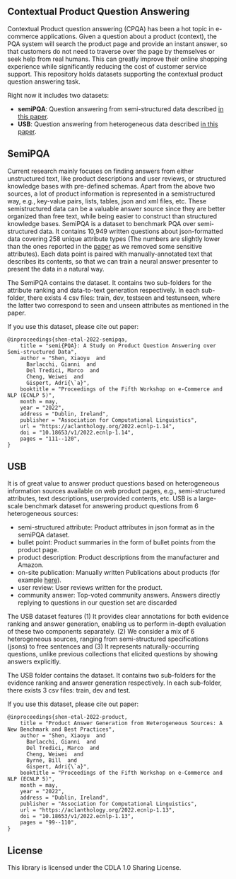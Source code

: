 ## Contextual Product Question Answering

Contextual Product question answering (CPQA) has been a hot topic in e-commerce applications. Given a question about a product (context), the PQA system will search the product page and provide an instant answer, so that customers do not need to traverse over the page by themselves or seek help from real humans.
This can greatly improve their online shopping experience while significantly reducing the cost of customer service support.
This repository holds datasets supporting the contextual product question answering task.

Right now it includes two datasets:

* **semiPQA**: Question answering from semi-structured data described [in this paper](https://aclanthology.org/2022.ecnlp-1.14.pdf).
* **USB**: Question answering from heterogeneous data described [in this paper](https://aclanthology.org/2022.ecnlp-1.13.pdf).

## SemiPQA

Current research mainly focuses on finding answers from either unstructured text, like product descriptions and user reviews, or structured
knowledge bases with pre-defined schemas. Apart from the above two sources, a lot of product information is represented in a semistructured way, e.g., key-value pairs, lists, tables, json and xml files, etc. These semistructured data can be a valuable answer source since they are better organized than free text, while being easier to construct than structured knowledge bases.  SemiPQA is a dataset to benchmark PQA over semi-structured data. It contains 10,949 written questions about json-formatted data covering 258 unique attribute types (The numbers are slightly lower than the ones reported in the [paper](https://aclanthology.org/2022.ecnlp-1.14.pdf) as we removed some sensitive attributes). Each data point is paired with manually-annotated text that describes its contents, so that we can train a neural answer presenter to present the data in a natural way.


The SemiPQA contains the dataset. It contains two sub-folders for the attribute ranking and data-to-text generation respectively. In each sub-folder, there exists 4 csv files: train, dev, testseen and testunseen, where the latter two correspond to seen and unseen attributes as mentioned in the paper.

If you use this dataset, please cite out paper:

```
@inproceedings{shen-etal-2022-semipqa,
    title = "semi{PQA}: A Study on Product Question Answering over Semi-structured Data",
    author = "Shen, Xiaoyu  and
      Barlacchi, Gianni  and
      Del Tredici, Marco  and
      Cheng, Weiwei  and
      Gispert, Adri{\`a}",
    booktitle = "Proceedings of the Fifth Workshop on e-Commerce and NLP (ECNLP 5)",
    month = may,
    year = "2022",
    address = "Dublin, Ireland",
    publisher = "Association for Computational Linguistics",
    url = "https://aclanthology.org/2022.ecnlp-1.14",
    doi = "10.18653/v1/2022.ecnlp-1.14",
    pages = "111--120",
}
```
## USB

It is of great value to answer product questions based on heterogeneous information sources available on web product pages, e.g., semi-structured attributes, text descriptions, userprovided contents, etc. USB is a large-scale benchmark dataset for answering product questions from 6 heterogeneous sources:
* semi-structured attribute: Product attributes in json format as in the semiPQA dataset.
* bullet point: Product summaries in the form of bullet points from the product page.
* product description: Product descriptions from the manufacturer and Amazon.
* on-site publication: Manually written Publications about products (for example [here](https://www.amazon.com/ospublishing/story/14423b91-4203-413e-a885-6005dca8d68e)).
* user review: User reviews written for the product.
* community answer: Top-voted community answers. Answers directly replying to questions in our question set are discarded

The USB dataset features (1) It provides clear annotations for both evidence ranking and answer generation, enabling us to perform in-depth evaluation of these two components separately. (2) We consider a mix of 6 heterogeneous sources, ranging from semi-structured specifications (jsons) to free sentences and (3) It represents naturally-occurring questions, unlike previous collections that elicited questions by showing answers explicitly.

The USB folder contains the dataset. It contains two sub-folders for the evidence ranking and answer generation respectively. In each sub-folder, there exists 3 csv files: train, dev and test.

If you use this dataset, please cite out paper:

```
@inproceedings{shen-etal-2022-product,
    title = "Product Answer Generation from Heterogeneous Sources: A New Benchmark and Best Practices",
    author = "Shen, Xiaoyu  and
      Barlacchi, Gianni  and
      Del Tredici, Marco  and
      Cheng, Weiwei  and
      Byrne, Bill  and
      Gispert, Adri{\`a}",
    booktitle = "Proceedings of the Fifth Workshop on e-Commerce and NLP (ECNLP 5)",
    month = may,
    year = "2022",
    address = "Dublin, Ireland",
    publisher = "Association for Computational Linguistics",
    url = "https://aclanthology.org/2022.ecnlp-1.13",
    doi = "10.18653/v1/2022.ecnlp-1.13",
    pages = "99--110",
}
```

## License

This library is licensed under the CDLA 1.0 Sharing License.

